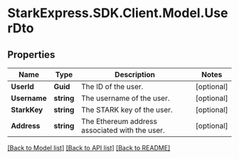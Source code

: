 # StarkExpress.SDK.Client.Model.UserDto

## Properties

Name | Type | Description | Notes
------------ | ------------- | ------------- | -------------
**UserId** | **Guid** | The ID of the user. | [optional] 
**Username** | **string** | The username of the user. | [optional] 
**StarkKey** | **string** | The STARK key of the user. | [optional] 
**Address** | **string** | The Ethereum address associated with the user. | [optional] 

[[Back to Model list]](../README.md#documentation-for-models) [[Back to API list]](../README.md#documentation-for-api-endpoints) [[Back to README]](../README.md)

